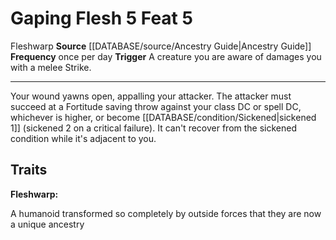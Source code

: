 ﻿---
actions: '[reaction]'
feat: Gaping Flesh
frequency: once per day
id: '2521'
level: '5'
name: Gaping Flesh
rarity: Common
source: '[[DATABASE/source/Ancestry Guide|Ancestry Guide]]'
trait:
- '[[DATABASE/trait/Fleshwarp|Fleshwarp]]'
trigger: A creature you are aware of damages you with a melee Strike.
type: Feat

---
# Gaping Flesh <span class="action-icon">5</span> <span class="item-type">Feat 5</span>

<span class="item-trait">Fleshwarp</span>
**Source** [[DATABASE/source/Ancestry Guide|Ancestry Guide]] 
**Frequency** once per day
**Trigger** A creature you are aware of damages you with a melee Strike.

---
Your wound yawns open, appalling your attacker. The attacker must succeed at a Fortitude saving throw against your class DC or spell DC, whichever is higher, or become [[DATABASE/condition/Sickened|sickened 1]] (sickened 2 on a critical failure). It can't recover from the sickened condition while it's adjacent to you.

## Traits

**Fleshwarp:**

A humanoid transformed so completely by outside forces that they are now a unique ancestry